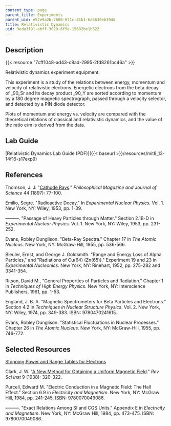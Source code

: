 ```yaml
---
content_type: page
parent_title: Experiments
parent_uid: e52e9a2b-7600-071c-81b1-6a6630eb394d
title: Relativistic Dynamics
uid: 3eda3f91-abff-3029-6f5e-15682be1b322
---
```


Description
-----------

{{< resource "7cff1048-ad43-c8ad-2995-2fd8261bc46a" >}}

Relativistic dynamics experiment equipment.

This experiment is a study of the relations between energy, momentum and velocity of relativistic electrons. Energetic electrons from the beta decay of _90_Sr and its decay product _90_Y are sorted according to momentum by a 180 degree magnetic spectrograph, passed through a velocity selector, and detected by a PIN diode detector.

Plots of momentum and energy vs. velocity are compared with the theoretical relations of classical and relativistic dynamics, and the value of the ratio e/m is derived from the data.

Lab Guide
---------

[Relativistic Dynamics Lab Guide (PDF)]({{< baseurl >}}/resources/mit8_13-14f16-s17exp9)

References
----------

Thomson, J. J. "[Cathode Rays](https://www.tandfonline.com/doi/abs/10.1080/14786449708621070)." _Philosophical Magazine and Journal of Science_ 44 (1897): 77-100.

Emilio, Segre. "Radioactive Decay." In _Experimental Nuclear Physics._ Vol. 1. New York, NY: Wiley, 1953, pp. 1-39.

———. "Passage of Heavy Particles through Matter." Section 2.1B-D in _Experimental Nuclear Physics._ Vol. 1. New York, NY: Wiley, 1953, pp. 231-252.

Evans, Robley Dunglison. "Beta-Ray Spectra." Chapter 17 in _The Atomic Nucleus._ New York, NY: McGraw-Hill, 1955, pp. 536-566.

Bleuler, Ernst, and George J. Goldsmith. "Range and Energy Loss of Alpha Particles," and "Radiations of Cu(64) (Zn(65))." Experiment 19 and 23 in _Experimental Nucleonics._ New York, NY: Rinehart, 1952, pp. 275-282 and 3341-354.

Ritson, David M., "General Properties of Particles and Radiation." Chapter 1 in _Techniques of High Energy Physics._ New York, NY: Interscience Publishers, 1961, pp. 1-53.

England, J. B. A. "Magnetic Spectrometers for Beta Particles and Electrons." Section 4.2 in _Techniques in Nuclear Structure Physics_. Vol. 2. New York, NY: Wiley, 1974, pp. 349-383. ISBN: 9780470241615.

Evans, Robley Dunglison. "Statistical Fluctuations in Nuclear Processes." Chapter 26 in _The Atomic Nucleus._ New York, NY: McGraw-Hill, 1955, pp. 746-772.

Selected Resources
------------------

[Stopping Power and Range Tables for Electrons](http://physics.nist.gov/PhysRefData/Star/Text/ESTAR.html)

Clark, J. W. "[A New Method for Obtaining a Uniform Magnetic Field](https://aip.scitation.org/doi/10.1063/1.1752353)." _Rev Sci Inst_ 9 (1938): 320-322.

Purcell, Edward M. "Electric Conduction in a Magnetic Field: The Hall Effect." Section 6.9 in _Electricity and Magnetism_. New York, NY: McGraw Hill, 1984, pp. 241-245. ISBN: 9780070049086.

———. "Exact Relations Among SI and CGS Units." Appendix E in _Electricity and Magnetism_. New York, NY: McGraw Hill, 1984, pp. 473-475. ISBN: 9780070049086.